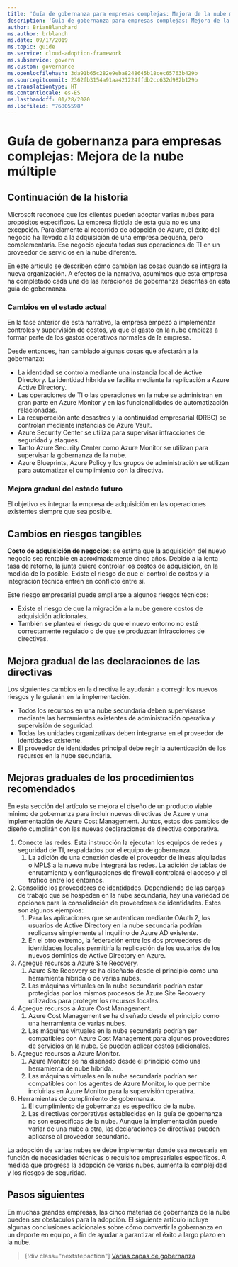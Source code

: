 ```yaml
---
title: 'Guía de gobernanza para empresas complejas: Mejora de la nube múltiple'
description: 'Guía de gobernanza para empresas complejas: Mejora de la nube múltiple'
author: BrianBlanchard
ms.author: brblanch
ms.date: 09/17/2019
ms.topic: guide
ms.service: cloud-adoption-framework
ms.subservice: govern
ms.custom: governance
ms.openlocfilehash: 3da91b65c282e9eba8248645b18cec65763b429b
ms.sourcegitcommit: 2362fb3154a91aa421224ffdb2cc632d982b129b
ms.translationtype: HT
ms.contentlocale: es-ES
ms.lasthandoff: 01/28/2020
ms.locfileid: "76805598"
---
```

# <a name="governance-guide-for-complex-enterprises-multicloud-improvement"></a>Guía de gobernanza para empresas complejas: Mejora de la nube múltiple

## <a name="advancing-the-narrative"></a>Continuación de la historia

Microsoft reconoce que los clientes pueden adoptar varias nubes para propósitos específicos. La empresa ficticia de esta guía no es una excepción. Paralelamente al recorrido de adopción de Azure, el éxito del negocio ha llevado a la adquisición de una empresa pequeña, pero complementaria. Ese negocio ejecuta todas sus operaciones de TI en un proveedor de servicios en la nube diferente.

En este artículo se describen cómo cambian las cosas cuando se integra la nueva organización. A efectos de la narrativa, asumimos que esta empresa ha completado cada una de las iteraciones de gobernanza descritas en esta guía de gobernanza.

### <a name="changes-in-the-current-state"></a>Cambios en el estado actual

En la fase anterior de esta narrativa, la empresa empezó a implementar controles y supervisión de costos, ya que el gasto en la nube empieza a formar parte de los gastos operativos normales de la empresa.

Desde entonces, han cambiado algunas cosas que afectarán a la gobernanza:

- La identidad se controla mediante una instancia local de Active Directory. La identidad híbrida se facilita mediante la replicación a Azure Active Directory.
- Las operaciones de TI o las operaciones en la nube se administran en gran parte en Azure Monitor y en las funcionalidades de automatización relacionadas.
- La recuperación ante desastres y la continuidad empresarial (DRBC) se controlan mediante instancias de Azure Vault.
- Azure Security Center se utiliza para supervisar infracciones de seguridad y ataques.
- Tanto Azure Security Center como Azure Monitor se utilizan para supervisar la gobernanza de la nube.
- Azure Blueprints, Azure Policy y los grupos de administración se utilizan para automatizar el cumplimiento con la directiva.

### <a name="incrementally-improve-the-future-state"></a>Mejora gradual del estado futuro

El objetivo es integrar la empresa de adquisición en las operaciones existentes siempre que sea posible.

## <a name="changes-in-tangible-risks"></a>Cambios en riesgos tangibles

**Costo de adquisición de negocios:** se estima que la adquisición del nuevo negocio sea rentable en aproximadamente cinco años. Debido a la lenta tasa de retorno, la junta quiere controlar los costos de adquisición, en la medida de lo posible. Existe el riesgo de que el control de costos y la integración técnica entren en conflicto entre sí.

Este riesgo empresarial puede ampliarse a algunos riesgos técnicos:

- Existe el riesgo de que la migración a la nube genere costos de adquisición adicionales.
- También se plantea el riesgo de que el nuevo entorno no esté correctamente regulado o de que se produzcan infracciones de directivas.

## <a name="incremental-improvement-of-the-policy-statements"></a>Mejora gradual de las declaraciones de las directivas

Los siguientes cambios en la directiva le ayudarán a corregir los nuevos riesgos y le guiarán en la implementación.

- Todos los recursos en una nube secundaria deben supervisarse mediante las herramientas existentes de administración operativa y supervisión de seguridad.
- Todas las unidades organizativas deben integrarse en el proveedor de identidades existente.
- El proveedor de identidades principal debe regir la autenticación de los recursos en la nube secundaria.

## <a name="incremental-improvement-of-the-best-practices"></a>Mejoras graduales de los procedimientos recomendados

En esta sección del artículo se mejora el diseño de un producto viable mínimo de gobernanza para incluir nuevas directivas de Azure y una implementación de Azure Cost Management. Juntos, estos dos cambios de diseño cumplirán con las nuevas declaraciones de directiva corporativa.

1. Conecte las redes. Esta instrucción la ejecutan los equipos de redes y seguridad de TI, respaldados por el equipo de gobernanza.
    1. La adición de una conexión desde el proveedor de líneas alquiladas o MPLS a la nueva nube integrará las redes. La adición de tablas de enrutamiento y configuraciones de firewall controlará el acceso y el tráfico entre los entornos.
2. Consolide los proveedores de identidades. Dependiendo de las cargas de trabajo que se hospeden en la nube secundaria, hay una variedad de opciones para la consolidación de proveedores de identidades. Estos son algunos ejemplos:
    1. Para las aplicaciones que se autentican mediante OAuth 2, los usuarios de Active Directory en la nube secundaria podrían replicarse simplemente al inquilino de Azure AD existente.
    2. En el otro extremo, la federación entre los dos proveedores de identidades locales permitiría la replicación de los usuarios de los nuevos dominios de Active Directory en Azure.
3. Agregue recursos a Azure Site Recovery.
    1. Azure Site Recovery se ha diseñado desde el principio como una herramienta híbrida o de varias nubes.
    2. Las máquinas virtuales en la nube secundaria podrían estar protegidas por los mismos procesos de Azure Site Recovery utilizados para proteger los recursos locales.
4. Agregue recursos a Azure Cost Management.
    1. Azure Cost Management se ha diseñado desde el principio como una herramienta de varias nubes.
    2. Las máquinas virtuales en la nube secundaria podrían ser compatibles con Azure Cost Management para algunos proveedores de servicios en la nube. Se pueden aplicar costos adicionales.
5. Agregue recursos a Azure Monitor.
    1. Azure Monitor se ha diseñado desde el principio como una herramienta de nube híbrida.
    2. Las máquinas virtuales en la nube secundaria podrían ser compatibles con los agentes de Azure Monitor, lo que permite incluirlas en Azure Monitor para la supervisión operativa.
6. Herramientas de cumplimiento de gobernanza.
    1. El cumplimiento de gobernanza es específico de la nube.
    2. Las directivas corporativas establecidas en la guía de gobernanza no son específicas de la nube. Aunque la implementación puede variar de una nube a otra, las declaraciones de directivas pueden aplicarse al proveedor secundario.

La adopción de varias nubes se debe implementar donde sea necesaria en función de necesidades técnicas o requisitos empresariales específicos. A medida que progresa la adopción de varias nubes, aumenta la complejidad y los riesgos de seguridad.

## <a name="next-steps"></a>Pasos siguientes

En muchas grandes empresas, las cinco materias de gobernanza de la nube pueden ser obstáculos para la adopción. El siguiente artículo incluye algunas conclusiones adicionales sobre cómo convertir la gobernanza en un deporte en equipo, a fin de ayudar a garantizar el éxito a largo plazo en la nube.

> [!div class="nextstepaction"]
> [Varias capas de gobernanza](./multiple-layers-of-governance.md)
